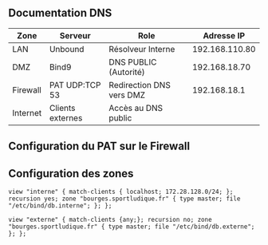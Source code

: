 ## Documentation DNS

| Zone | Serveur | Role | Adresse IP |
|-----------|-----------|-----------|-----------|
|LAN        |Unbound|Résolveur Interne|192.168.110.80|
|DMZ        |Bind9      |DNS PUBLIC (Autorité)|192.168.18.70|
|Firewall   |PAT UDP:TCP 53|Redirection DNS vers DMZ|192.168.18.1|
|Internet   |Clients externes|Accès au DNS public|           

## Configuration du PAT sur le Firewall 





## Configuration des zones

`view "interne" {
     match-clients { localhost; 172.28.128.0/24; };
     recursion yes;
     zone "bourges.sportludique.fr" {
     type master;
     file "/etc/bind/db.interne";
     };
};`

`view "externe" {
     match-clients {any;};
     recursion no;
     zone "bourges.sportludique.fr" {
     type master;
     file "/etc/bind/db.externe";
     };
};`

     






